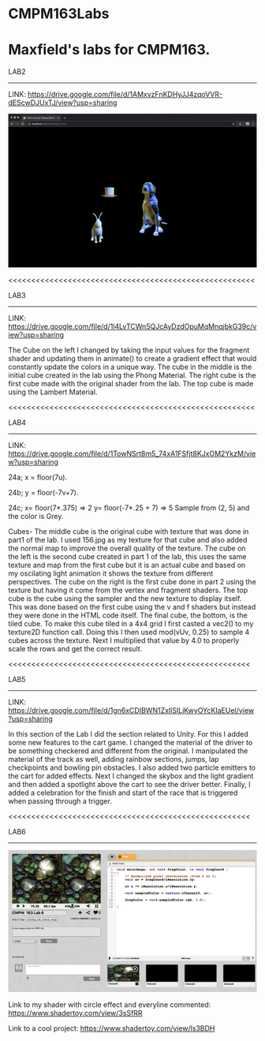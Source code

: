 # CMPM163Labs
Maxfield's labs for CMPM163.
======================================================

LAB2
______________________________________________________

LINK: https://drive.google.com/file/d/1AMxvzFnKDHyJJ4zqoVVR-dEScwDJUxTJ/view?usp=sharing

![](lab2/media/part%202%20screenshot.png)

<<<<<<<<<<<<<<<<<<<<<<<<<<<<<<<<<<<<<<<<<<<<<<<<<<<<<<

LAB3
______________________________________________________

LINK: https://drive.google.com/file/d/1l4LvTCWn5QJcAyDzdOpuMqMnqjbkG39c/view?usp=sharing

The Cube on the left I changed by taking the input values for the fragment shader and updating them in animate()
to create a gradient effect that would constantly update the colors in a unique way. 
The cube in the middle is the initial cube created in the lab using the Phong Material. The right cube is the first
cube made with the original shader from the lab. The top cube is made using the Lambert Material.

<<<<<<<<<<<<<<<<<<<<<<<<<<<<<<<<<<<<<<<<<<<<<<<<<<<<<<

LAB4
______________________________________________________

LINK: https://drive.google.com/file/d/1TowNSrt8m5_74xA1FSfjt8KJxOM2YkzM/view?usp=sharing

24a; x = floor(7u).

24b; y = floor(-7v+7).

24c; x= floor(7*.375) => 2 
     y= floor(-7*.25 + 7) => 5
     Sample from (2, 5) and the color is Grey.
     
Cubes- The middle cube is the original cube with texture that was done in part1 of the lab. I used 156.jpg as my texture for that cube and also added the normal map to improve the overall quality of the texture. The cube on the left is the second cube created in part 1 of the lab, this uses the same texture and map from the first cube but it is an actual cube and based on my oscilating light animation it shows the texture from different perspectives. The cube on the right is the first cube done in part 2 using the texture but having it come from the vertex and fragment shaders. The top cube is the cube using the sampler and the new texture to display itself. This was done based on the first cube using the v and f shaders but instead they were done in the HTML code itself. The final cube, the bottom, is the tiled cube. To make this cube tiled in a 4x4 grid I first casted a vec2() to my texture2D function call. Doing this I then used mod(vUv, 0.25) to sample 4 cubes across the texture. Next I multiplied that value by 4.0 to properly scale the rows and get the correct result.

<<<<<<<<<<<<<<<<<<<<<<<<<<<<<<<<<<<<<<<<<<<<<<<<<<<<<

LAB5
_____________________________________________________
LINK: https://drive.google.com/file/d/1gn6xCDIBWN1ZxIlSILjKwyOYcKIaEUeI/view?usp=sharing

In this section of the Lab I did the section related to Unity. For this I added some new features to the cart game. I changed the material of the driver to be something checkered and different from the original. I manipulated the material of the track as well, adding rainbow sections, jumps, lap checkpoints and bowling pin obstacles. I also added two particle emitters to the cart for added effects. Next I changed the skybox and the light gradient and then added a spotlight above the cart to see the driver better. Finally, I added a celebration for the finish and start of the race that is triggered when passing through a trigger. 

<<<<<<<<<<<<<<<<<<<<<<<<<<<<<<<<<<<<<<<<<<<<<<<<<<<<<

LAB6
_____________________________________________________

![](lab6%20media/Lab6%20SC.png)

Link to my shader with circle effect and everyline commented: https://www.shadertoy.com/view/3sSfRR

Link to a cool project: https://www.shadertoy.com/view/ls3BDH
